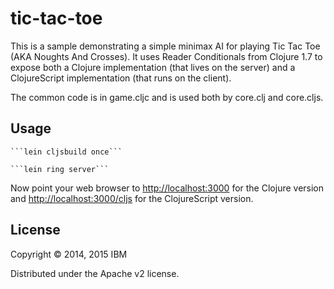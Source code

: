 # tic-tac-toe

This is a sample demonstrating a simple minimax AI for playing Tic Tac Toe
(AKA Noughts And Crosses). It uses Reader Conditionals from Clojure 1.7 to expose
both a Clojure implementation (that lives on the server) and a ClojureScript
implementation (that runs on the client).

The common code is in game.cljc and is used both by core.clj and core.cljs.

## Usage

    ```lein cljsbuild once```

    ```lein ring server```

Now point your web browser to <http://localhost:3000> for the Clojure version
and <http://localhost:3000/cljs> for the ClojureScript version.

## License

Copyright © 2014, 2015 IBM

Distributed under the Apache v2 license.
